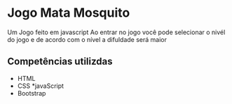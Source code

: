 # Jogo Mata Mosquito
 Um Jogo feito em javascript 
 Ao entrar no jogo você pode selecionar o nivél do jogo
 e de acordo com o nível a difuldade será maior 
 
 ## Competências utilizdas
 * HTML
 * CSS
 *javaScript
 * Bootstrap
